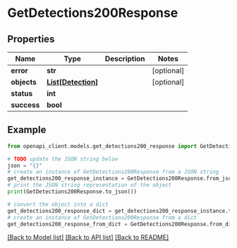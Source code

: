 # GetDetections200Response


## Properties

Name | Type | Description | Notes
------------ | ------------- | ------------- | -------------
**error** | **str** |  | [optional] 
**objects** | [**List[Detection]**](Detection.md) |  | [optional] 
**status** | **int** |  | 
**success** | **bool** |  | 

## Example

```python
from openapi_client.models.get_detections200_response import GetDetections200Response

# TODO update the JSON string below
json = "{}"
# create an instance of GetDetections200Response from a JSON string
get_detections200_response_instance = GetDetections200Response.from_json(json)
# print the JSON string representation of the object
print(GetDetections200Response.to_json())

# convert the object into a dict
get_detections200_response_dict = get_detections200_response_instance.to_dict()
# create an instance of GetDetections200Response from a dict
get_detections200_response_from_dict = GetDetections200Response.from_dict(get_detections200_response_dict)
```
[[Back to Model list]](../README.md#documentation-for-models) [[Back to API list]](../README.md#documentation-for-api-endpoints) [[Back to README]](../README.md)


